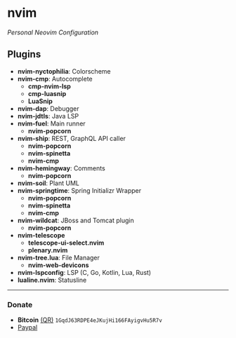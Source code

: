 # nvim
*Personal Neovim Configuration*

## Plugins
- **nvim-nyctophilia**: Colorscheme
- **nvim-cmp**: Autocomplete
    - **cmp-nvim-lsp**
    - **cmp-luasnip**
    - **LuaSnip**
- **nvim-dap**: Debugger
- **nvim-jdtls**: Java LSP
- **nvim-fuel**: Main runner
    - **nvim-popcorn**
- **nvim-ship**: REST, GraphQL API caller
    - **nvim-popcorn**
    - **nvim-spinetta**
    - **nvim-cmp**
- **nvim-hemingway**: Comments
    - **nvim-popcorn**
- **nvim-soil**: Plant UML
- **nvim-springtime**: Spring Initializr Wrapper
    - **nvim-popcorn**
    - **nvim-spinetta**
    - **nvim-cmp**
- **nvim-wildcat**: JBoss and Tomcat plugin
    - **nvim-popcorn**
- **nvim-telescope**
    - **telescope-ui-select.nvim**
    - **plenary.nvim**
- **nvim-tree.lua**: File Manager
    - **nvim-web-devicons**
- **nvim-lspconfig**: LSP (C, Go, Kotlin, Lua, Rust)
- **lualine.nvim**: Statusline

---

### Donate
- **Bitcoin** [(QR)](https://raw.githubusercontent.com/javiorfo/img/master/crypto/bitcoin.png)  `1GqdJ63RDPE4eJKujHi166FAyigvHu5R7v`
- [Paypal](https://www.paypal.com/donate/?hosted_button_id=FA7SGLSCT2H8G)

